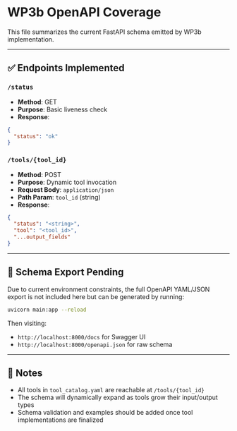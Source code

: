 # WP3b OpenAPI Coverage

This file summarizes the current FastAPI schema emitted by WP3b implementation.

---

## ✅ Endpoints Implemented

### `/status`
- **Method**: GET
- **Purpose**: Basic liveness check
- **Response**:
```json
{
  "status": "ok"
}
```

### `/tools/{tool_id}`
- **Method**: POST
- **Purpose**: Dynamic tool invocation
- **Request Body**: `application/json`
- **Path Param**: `tool_id` (string)
- **Response**:
```json
{
  "status": "<string>",
  "tool": "<tool_id>",
  "...output_fields"
}
```

---

## 📄 Schema Export Pending
Due to current environment constraints, the full OpenAPI YAML/JSON export is not included here but can be generated by running:
```bash
uvicorn main:app --reload
```
Then visiting:
- `http://localhost:8000/docs` for Swagger UI
- `http://localhost:8000/openapi.json` for raw schema

---

## 📌 Notes
- All tools in `tool_catalog.yaml` are reachable at `/tools/{tool_id}`
- The schema will dynamically expand as tools grow their input/output types
- Schema validation and examples should be added once tool implementations are finalized